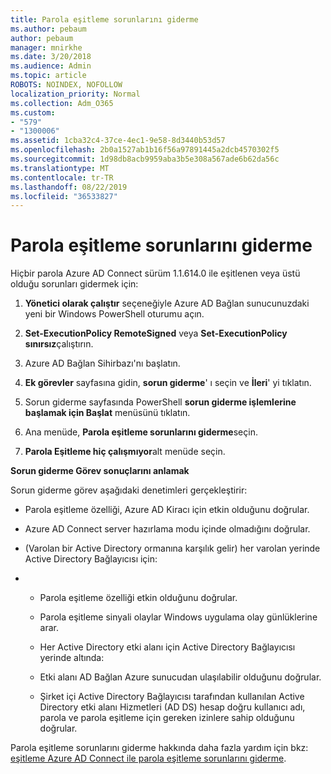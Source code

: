 ```yaml
---
title: Parola eşitleme sorunlarını giderme
ms.author: pebaum
author: pebaum
manager: mnirkhe
ms.date: 3/20/2018
ms.audience: Admin
ms.topic: article
ROBOTS: NOINDEX, NOFOLLOW
localization_priority: Normal
ms.collection: Adm_O365
ms.custom:
- "579"
- "1300006"
ms.assetid: 1cba32c4-37ce-4ec1-9e58-8d3440b53d57
ms.openlocfilehash: 2b0a1527ab1b16f56a97891445a2dcb4570302f5
ms.sourcegitcommit: 1d98db8acb9959aba3b5e308a567ade6b62da56c
ms.translationtype: MT
ms.contentlocale: tr-TR
ms.lasthandoff: 08/22/2019
ms.locfileid: "36533827"
---
```

# <a name="troubleshoot-password-synchronization"></a>Parola eşitleme sorunlarını giderme

Hiçbir parola Azure AD Connect sürüm 1.1.614.0 ile eşitlenen veya üstü olduğu sorunları gidermek için:
  
1. **Yönetici olarak çalıştır** seçeneğiyle Azure AD Bağlan sunucunuzdaki yeni bir Windows PowerShell oturumu açın.

2. **Set-ExecutionPolicy RemoteSigned** veya **Set-ExecutionPolicy sınırsız**çalıştırın.

3. Azure AD Bağlan Sihirbazı'nı başlatın.

4. **Ek görevler** sayfasına gidin, **sorun giderme**' ı seçin ve **İleri**' yi tıklatın.

5. Sorun giderme sayfasında PowerShell **sorun giderme işlemlerine başlamak için Başlat** menüsünü tıklatın.

6. Ana menüde, **Parola eşitleme sorunlarını giderme**seçin.

7. **Parola Eşitleme hiç çalışmıyor**alt menüde seçin.

**Sorun giderme Görev sonuçlarını anlamak**
  
Sorun giderme görev aşağıdaki denetimleri gerçekleştirir:
  
- Parola eşitleme özelliği, Azure AD Kiracı için etkin olduğunu doğrular.

- Azure AD Connect server hazırlama modu içinde olmadığını doğrular.

- (Varolan bir Active Directory ormanına karşılık gelir) her varolan yerinde Active Directory Bağlayıcısı için:

- 
  - Parola eşitleme özelliği etkin olduğunu doğrular.

  - Parola eşitleme sinyali olaylar Windows uygulama olay günlüklerine arar.

  - Her Active Directory etki alanı için Active Directory Bağlayıcısı yerinde altında:

  - Etki alanı AD Bağlan Azure sunucudan ulaşılabilir olduğunu doğrular.

  - Şirket içi Active Directory Bağlayıcısı tarafından kullanılan Active Directory etki alanı Hizmetleri (AD DS) hesap doğru kullanıcı adı, parola ve parola eşitleme için gereken izinlere sahip olduğunu doğrular.

Parola eşitleme sorunlarını giderme hakkında daha fazla yardım için bkz: [eşitleme Azure AD Connect ile parola eşitleme sorunlarını giderme](https://docs.microsoft.com/azure/active-directory/connect/active-directory-aadconnectsync-troubleshoot-password-synchronization).
  
